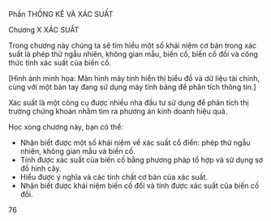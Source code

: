 Phần THỐNG KÊ VÀ XÁC SUẤT

Chương X XÁC SUẤT

Trong chương này chúng ta sẽ tìm hiểu một số khái niệm cơ bản trong xác suất là phép thử ngẫu nhiên, không gian mẫu, biến cố, biến cố đối và công thức tính xác suất của biến cố.

[Hình ảnh minh họa: Màn hình máy tính hiển thị biểu đồ và dữ liệu tài chính, cùng với một bàn tay đang sử dụng máy tính bảng để phân tích thông tin.]

Xác suất là một công cụ được nhiều nhà đầu tư sử dụng để phân tích thị trường chứng khoán nhằm tìm ra phương án kinh doanh hiệu quả.

Học xong chương này, bạn có thể:
- Nhận biết được một số khái niệm về xác suất cổ điển: phép thử ngẫu nhiên, không gian mẫu và biến cố.
- Tính được xác suất của biến cố bằng phương pháp tổ hợp và sử dụng sơ đồ hình cây.
- Hiểu được ý nghĩa và các tính chất cơ bản của xác suất.
- Nhận biết được khái niệm biến cố đối và tính được xác suất của biến cố đối.

76